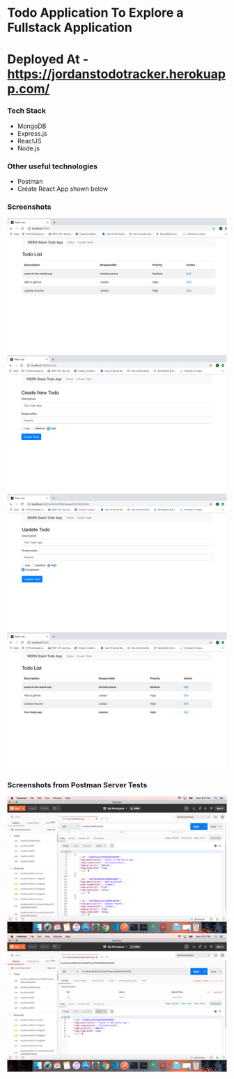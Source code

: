 
# Todo Application To Explore a Fullstack Application

# Deployed At - https://jordanstodotracker.herokuapp.com/

 ### Tech Stack
  + MongoDB
  + Express.js
  + ReactJS
  + Node.js
  
  ### Other useful technologies
  + Postman
  + Create React App shown below
  
  ### Screenshots
  ![](screenshots/init_app.png)
  ![](screenshots/addNewTodo.png)
  ![](screenshots/updateNewTodo.png)
  ![](screenshots/seeTodoOnScreen.png)

  ### Screenshots from Postman Server Tests
  ![](screenshots/getTodos.png)
  ![](screenshots/testGetOneTodo.png)
